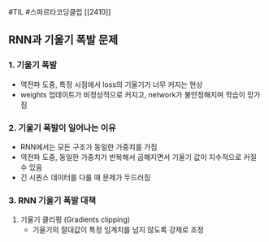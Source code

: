 #TIL #스파르타코딩클럽 [[2410]]


## RNN과 기울기 폭발 문제
### 1. 기울기 폭발
- 역전파 도중, 특정 시점에서 loss의 기울기가 너무 커지는 현상
- weights 업데이트가 비정상적으로 커지고, network가 불안정해지며 학습이 망가짐


### 2. 기울기 폭발이 일어나는 이유
- RNN에서는 모든 구조가 동일한 가중치를 가짐
- 역전파 도중, 동일한 가중치가 반복해서 곱해지면서 기울기 값이 지수적으로 커질 수 있음
- 긴 시퀀스 데이터를 다룰 때 문제가 두드러짐


### 3. RNN 기울기 폭발 대책
1) 기울기 클리핑 (Gradients clipping)
	- 기울기의 절대값이 특정 임계치를 넘지 않도록 강제로 조정
